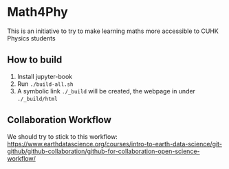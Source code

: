 # Math4Phy
This is an initiative to try to make learning maths more accessible to CUHK Physics students

## How to build
1. Install jupyter-book
2. Run `./build-all.sh`
3. A symbolic link `./_build` will be created, the webpage in under `./_build/html`

## Collaboration Workflow
We should try to stick to this workflow:
https://www.earthdatascience.org/courses/intro-to-earth-data-science/git-github/github-collaboration/github-for-collaboration-open-science-workflow/
